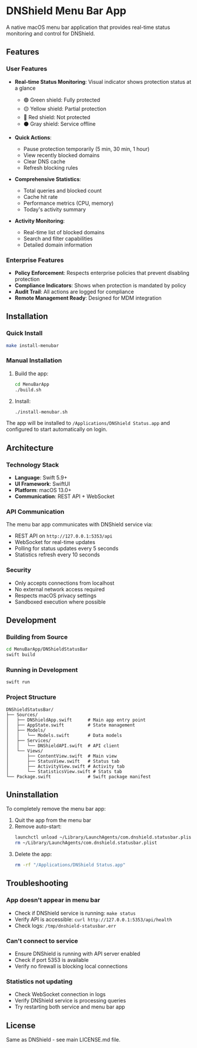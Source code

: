 # DNShield Menu Bar App

A native macOS menu bar application that provides real-time status monitoring and control for DNShield.

## Features

### User Features
- **Real-time Status Monitoring**: Visual indicator shows protection status at a glance
  - 🟢 Green shield: Fully protected
  - 🟡 Yellow shield: Partial protection
  - 🔴 Red shield: Not protected
  - ⚫ Gray shield: Service offline

- **Quick Actions**:
  - Pause protection temporarily (5 min, 30 min, 1 hour)
  - View recently blocked domains
  - Clear DNS cache
  - Refresh blocking rules

- **Comprehensive Statistics**:
  - Total queries and blocked count
  - Cache hit rate
  - Performance metrics (CPU, memory)
  - Today's activity summary

- **Activity Monitoring**:
  - Real-time list of blocked domains
  - Search and filter capabilities
  - Detailed domain information

### Enterprise Features
- **Policy Enforcement**: Respects enterprise policies that prevent disabling protection
- **Compliance Indicators**: Shows when protection is mandated by policy
- **Audit Trail**: All actions are logged for compliance
- **Remote Management Ready**: Designed for MDM integration

## Installation

### Quick Install
```bash
make install-menubar
```

### Manual Installation
1. Build the app:
   ```bash
   cd MenuBarApp
   ./build.sh
   ```

2. Install:
   ```bash
   ./install-menubar.sh
   ```

The app will be installed to `/Applications/DNShield Status.app` and configured to start automatically on login.

## Architecture

### Technology Stack
- **Language**: Swift 5.9+
- **UI Framework**: SwiftUI
- **Platform**: macOS 13.0+
- **Communication**: REST API + WebSocket

### API Communication
The menu bar app communicates with DNShield service via:
- REST API on `http://127.0.0.1:5353/api`
- WebSocket for real-time updates
- Polling for status updates every 5 seconds
- Statistics refresh every 10 seconds

### Security
- Only accepts connections from localhost
- No external network access required
- Respects macOS privacy settings
- Sandboxed execution where possible

## Development

### Building from Source
```bash
cd MenuBarApp/DNShieldStatusBar
swift build
```

### Running in Development
```bash
swift run
```

### Project Structure
```
DNShieldStatusBar/
├── Sources/
│   ├── DNShieldApp.swift      # Main app entry point
│   ├── AppState.swift         # State management
│   ├── Models/
│   │   └── Models.swift       # Data models
│   ├── Services/
│   │   └── DNShieldAPI.swift  # API client
│   └── Views/
│       ├── ContentView.swift  # Main view
│       ├── StatusView.swift   # Status tab
│       ├── ActivityView.swift # Activity tab
│       └── StatisticsView.swift # Stats tab
└── Package.swift              # Swift package manifest
```

## Uninstallation

To completely remove the menu bar app:

1. Quit the app from the menu bar
2. Remove auto-start:
   ```bash
   launchctl unload ~/Library/LaunchAgents/com.dnshield.statusbar.plist
   rm ~/Library/LaunchAgents/com.dnshield.statusbar.plist
   ```
3. Delete the app:
   ```bash
   rm -rf "/Applications/DNShield Status.app"
   ```

## Troubleshooting

### App doesn't appear in menu bar
- Check if DNShield service is running: `make status`
- Verify API is accessible: `curl http://127.0.0.1:5353/api/health`
- Check logs: `/tmp/dnshield-statusbar.err`

### Can't connect to service
- Ensure DNShield is running with API server enabled
- Check if port 5353 is available
- Verify no firewall is blocking local connections

### Statistics not updating
- Check WebSocket connection in logs
- Verify DNShield service is processing queries
- Try restarting both service and menu bar app

## License

Same as DNShield - see main LICENSE.md file.